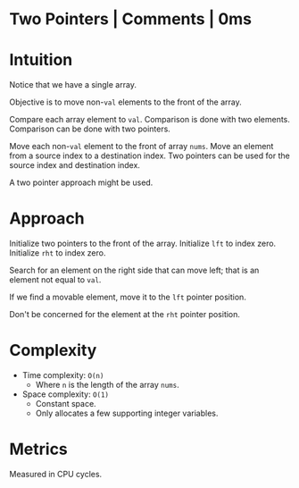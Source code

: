 # Two Pointers | Comments | 0ms

# Intuition

Notice that we have a single array.

Objective is to move non-`val` elements to the front of the array.

Compare each array element to `val`. Comparison is done with two elements. Comparison can be done with two pointers.

Move each non-`val` element to the front of array `nums`. Move an element from a source index to a destination index. Two pointers can be used for the source index and destination index.

A two pointer approach might be used.

# Approach

Initialize two pointers to the front of the array. Initialize `lft` to index zero. Initialize `rht` to index zero.

Search for an element on the right side that can move left; that is an element not equal to `val`.

If we find a movable element, move it to the `lft` pointer position.

Don't be concerned for the element at the `rht` pointer position.

# Complexity

- Time complexity: `O(n)`
  - Where `n` is the length of the array `nums`.
- Space complexity: `O(1)`
  - Constant space. 
  - Only allocates a few supporting integer variables.

# Metrics

Measured in CPU cycles.

